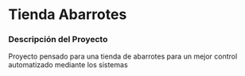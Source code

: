 # Tienda Abarrotes

### Descripción del Proyecto
Proyecto pensado para una tienda de abarrotes para un mejor control automatizado mediante los sistemas